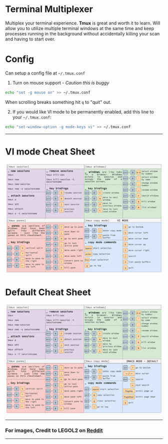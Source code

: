 # Terminal Multiplexer
Multiplex your terminal experience. **Tmux** is great and worth it to learn. Will allow you to utilize multiple terminal windows at the same time and keep processes running in the background without accidentally killing your scan and having to start over.

# Config
Can setup a config file at `~/.tmux.conf`

1. Turn on mouse support - *Caution this is buggy*
```bash
echo "set -g mouse on" >> ~/.tmux.conf
```
When scrolling breaks something hit `q` to "quit" out.

2. If you would like VI mode to be permanently enabled, add this line to your `~/.tmux.conf`:
```bash
echo "set-window-option -g mode-keys vi" >> ~/.tmux.conf
```

---

# VI mode Cheat Sheet
![Vi-cheat-sheet](../Assets/Images/tmux-vi.png)

# Default Cheat Sheet
![cheetsheet](../Assets/Images/tmux-default.png)

---

### For images, Credit to **LEGOL2** on [Reddit](https://www.reddit.com/user/LEGOL2/)

---
